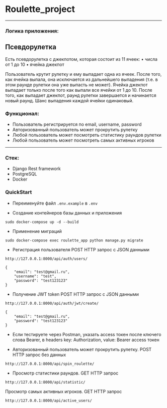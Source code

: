# Roulette_project

---

### Логика приложения:
## Псевдорулетка 
Есть псевдорулетка с джекпотом, которая состоит из 11 ячеек:
    • числа от 1 до 10
    • ячейка джекпот

Пользователь крутит рулетку и ему выпадает одна из ячеек. После того, как ячейка выпала, она исключается из дальнейшего выпадения (т.е. в этом раунде рулетки она уже выпасть не может). Ячейка джекпот выпадает только после того как выпали все ячейки от 1 до 10. После того, как выпадает джекпот, раунд рулетки завершается и начинается новый раунд. Шанс выпадения каждой ячейки одинаковый.

###  Функционал:
- Пользователь регистрируется по email, username, password
- Авторизованный пользователь может прокрутить рулетку
- Любой пользователь может посмотреть статистику раундов рулетки
- Любой пользователь может посмотреть самых активных игроков

---

###  Стек:
- Django Rest framework
- PostgreSQL
- Docker

### QuickStart
- Переименуйте файл ```.env.example``` в ```.env```


- Создание контейнеров базы данных и приложения
```
sudo docker-compose up -d --build
```
- Применение миграций
```
sudo docker-compose exec roulette_app python manage.py migrate
```
- Регистрация пользователя POST HTTP запрос с JSON данными
```
http://127.0.0.1:8000/api/auth/users/
```
```
{
    "email": "test@gmail.ru",
    "username": "test",
    "password": "test123123"
}
```

- Получение JWT token POST HTTP запрос с JSON данными
```
http://127.0.0.1:8000/api/auth/jwt/create/
```
```
{
    "email": "test@gmail.ru",
    "password": "test123123"
}
```

- Если тестируете через Postman, указать access токен после ключего слова Bearer, в headers
key: Authorization, value: Bearer access токен

- Авторизованный пользователь может прокрутить рулетку. POST HTTP запрос без данных
```
http://127.0.0.1:8000/api/spin_roulette/
```

- Просмотр статистики раундов. GET HTTP запрос
```
http://127.0.0.1:8000/api/statistic/
```

Просмотр самых активных игроков. GET HTTP запрос
```
http://127.0.0.1:8000/api/active_users/
```


